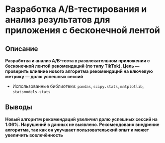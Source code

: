 # Разработка A/B-тестирования и анализ результатов для приложения с бесконечной лентой

## Описание
**Разработка и анализ A/B-теста в развлекательном приложении с бесконечной лентой рекомендаций (по типу TikTok).
Цель — проверить влияние нового алгоритма рекомендаций на ключевую метрику — долю успешных сессий**
- Использованные библиотеки: `pandas`, `scipy.stats`, `matplotlib`, `statsmodels.stats`

## Выводы
**Новый алгоритм рекомендаций увеличил долю успешных сессий на 1.06%. Нарушений в данных не выявлено. Рекомендовано внедрение алгоритма, так как он улучшает пользовательский опыт и может увеличить вовлечённость**
